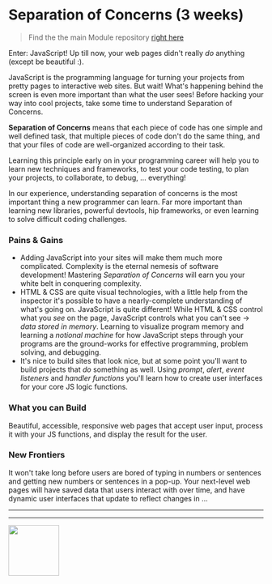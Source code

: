 # Separation of Concerns (3 weeks)

> Find the the main Module repository [right here](https://github.com/HackYourFutureBelgium/separation-of-concerns/)

Enter: JavaScript!  Up till now, your web pages didn't really _do_ anything (except be beautiful :).

JavaScript is the programming language for turning your projects from pretty pages to interactive web sites.  But wait!  What's happening behind the screen is even more important than what the user sees!  Before hacking your way into cool projects, take some time to understand Separation of Concerns.

__Separation of Concerns__ means that each piece of code has one simple and well defined task, that multiple pieces of code don't do the same thing, and that your files of code are well-organized according to their task.

Learning this principle early on in your programming career will help you to learn new techniques and frameworks, to test your code testing, to plan your projects, to collaborate, to debug, ... everything!

In our experience, understanding separation of concerns is the most important thing a new programmer can learn. Far more important than learning new libraries, powerful devtools, hip frameworks, or even learning to solve difficult coding challenges.

### Pains & Gains

* Adding JavaScript into your sites will make them much more complicated.  Complexity is the eternal nemesis of software development!  Mastering _Separation of Concerns_ will earn you your white belt in conquering complexity.
* HTML & CSS are quite visual technologies, with a little help from the inspector it's possible to have a nearly-complete understanding of what's going on.  JavaScript is quite different!  While HTML & CSS control what you _see_ on the page, JavaScript controls what you can't see -> _data stored in memory_. Learning to visualize program memory and learning a _notional machine_ for how JavaScript steps through your programs are the ground-works for effective programming, problem solving, and debugging.
* It's nice to build sites that look nice, but at some point you'll want to build projects that _do_ something as well.  Using _prompt_, _alert_, _event listeners_ and _handler functions_ you'll learn how to create user interfaces for your core JS logic functions.

### What you can Build

Beautiful, accessible, responsive web pages that accept user input, process it with your JS functions, and display the result for the user.

### New Frontiers

It won't take long before users are bored of typing in numbers or sentences and getting new numbers or sentences in a pop-up.  Your next-level web pages will have saved data that users interact with over time, and have dynamic user interfaces that update to reflect changes in ...

<hr>
<hr>
<a href="https://hackyourfuture.be" target="_blank"><img
    src="https://user-images.githubusercontent.com/18554853/63941625-4c7c3d00-ca6c-11e9-9a76-8d5e3632fe70.jpg"
    width="100" height="100"></a>

